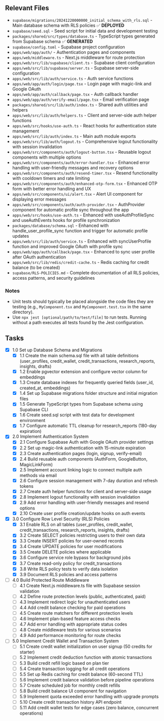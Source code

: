 ## Relevant Files

- `supabase/migrations/20241220000000_initial_schema_with_rls.sql` - Main database schema with RLS policies ✅ **DEPLOYED**
- `supabase/seed.sql` - Seed script for initial data and development testing
- `packages/shared/src/types/database.ts` - TypeScript types generated from Supabase schema ✅ **GENERATED**
- `supabase/config.toml` - Supabase project configuration
- `apps/web/app/auth/` - Authentication pages and components
- `apps/web/middleware.ts` - Next.js middleware for route protection
- `apps/web/src/lib/supabase/client.ts` - Supabase client configuration
- `apps/web/src/lib/supabase/server.ts` - Supabase server-side configuration
- `apps/web/src/lib/auth/service.ts` - Auth service functions
- `apps/web/app/auth/login/page.tsx` - Login page with magic-link and Google OAuth
- `apps/web/app/auth/callback/page.tsx` - Auth callback handler
- `apps/web/app/auth/verify-email/page.tsx` - Email verification page
- `packages/shared/src/lib/auth/index.ts` - Shared auth utilities and helpers
- `apps/web/src/lib/auth/helpers.ts` - Client and server-side auth helper functions
- `apps/web/src/hooks/use-auth.ts` - React hooks for authentication state management
- `apps/web/src/lib/auth/index.ts` - Main auth module exports
- `apps/web/src/lib/auth/logout.ts` - Comprehensive logout functionality with session invalidation
- `apps/web/src/components/auth/logout-button.tsx` - Reusable logout components with multiple options
- `apps/web/src/components/auth/error-handler.tsx` - Enhanced error handling with user-friendly messages and recovery options
- `apps/web/src/components/auth/resend-timer.tsx` - Resend functionality with cooldown timers and rate limiting
- `apps/web/src/components/auth/enhanced-otp-form.tsx` - Enhanced OTP form with better error handling and UX
- `apps/web/src/components/ui/alert.tsx` - Alert UI component for displaying error messages
- `apps/web/src/components/auth/auth-provider.tsx` - AuthProvider component for automatic profile sync throughout the app
- `apps/web/src/hooks/use-auth.ts` - Enhanced with useAuthProfileSync and useAuthEvents hooks for profile synchronization
- `packages/database/schema.sql` - Enhanced with handle_user_profile_sync function and trigger for automatic profile updates
- `apps/web/src/lib/auth/service.ts` - Enhanced with syncUserProfile function and improved Google OAuth with profile sync
- `apps/web/app/auth/callback/page.tsx` - Enhanced to sync user profile after OAuth authentication
- `apps/web/src/lib/redis/credit-cache.ts` - Redis caching for credit balance (to be created)
- `supabase/RLS-POLICIES.md` - Complete documentation of all RLS policies, access patterns, and security guidelines

### Notes

- Unit tests should typically be placed alongside the code files they are testing (e.g., `MyComponent.tsx` and `MyComponent.test.tsx` in the same directory).
- Use `npx jest [optional/path/to/test/file]` to run tests. Running without a path executes all tests found by the Jest configuration.

## Tasks

- [x] 1.0 Set up Database Schema and Migrations
  - [x] 1.1 Create the main schema.sql file with all table definitions (user_profiles, credit_wallet, credit_transactions, research_reports, insights, drafts)
  - [x] 1.2 Enable pgvector extension and configure vector column for embeddings
  - [x] 1.3 Create database indexes for frequently queried fields (user_id, created_at, embeddings)
  - [x] 1.4 Set up Supabase migrations folder structure and initial migration files
  - [x] 1.5 Generate TypeScript types from Supabase schema using Supabase CLI
  - [x] 1.6 Create seed.sql script with test data for development environment
  - [x] 1.7 Configure automatic TTL cleanup for research_reports (180-day expiration)

- [x] 2.0 Implement Authentication System
  - [x] 2.1 Configure Supabase Auth with Google OAuth provider settings
  - [x] 2.2 Set up magic-link authentication with 15-minute expiration
  - [x] 2.3 Create authentication pages (login, signup, verify-email)
  - [x] 2.4 Build reusable auth components (AuthForm, GoogleButton, MagicLinkForm)
  - [x] 2.5 Implement account linking logic to connect multiple auth methods via email
  - [x] 2.6 Configure session management with 7-day duration and refresh tokens
  - [x] 2.7 Create auth helper functions for client and server-side usage
  - [x] 2.8 Implement logout functionality with session invalidation
  - [x] 2.9 Add error handling with user-friendly messages and resend options
  - [x] 2.10 Create user profile creation/update hooks on auth events

- [x] 3.0 Configure Row Level Security (RLS) Policies
  - [x] 3.1 Enable RLS on all tables (user_profiles, credit_wallet, credit_transactions, research_reports, insights, drafts)
  - [x] 3.2 Create SELECT policies restricting users to their own data
  - [x] 3.3 Create INSERT policies for user-owned records
  - [x] 3.4 Create UPDATE policies for user modifications
  - [x] 3.5 Create DELETE policies where applicable
  - [x] 3.6 Configure service role bypass for background jobs
  - [x] 3.7 Create read-only policy for credit_transactions
  - [x] 3.8 Write RLS policy tests to verify data isolation
  - [x] 3.9 Document RLS policies and access patterns

- [ ] 4.0 Build Protected Route Middleware
  - [ ] 4.1 Create Next.js middleware.ts file with Supabase session validation
  - [ ] 4.2 Define route protection levels (public, authenticated, paid)
  - [ ] 4.3 Implement redirect logic for unauthenticated users
  - [ ] 4.4 Add credit balance checking for paid operations
  - [ ] 4.5 Create route matchers for different protection levels
  - [ ] 4.6 Implement plan-based feature access checks
  - [ ] 4.7 Add error handling with appropriate status codes
  - [ ] 4.8 Create middleware tests for various scenarios
  - [ ] 4.9 Add performance monitoring for route checks

- [ ] 5.0 Implement Credit Wallet and Transaction System
  - [ ] 5.1 Create credit wallet initialization on user signup (50 credits for starter)
  - [ ] 5.2 Implement credit deduction function with atomic transactions
  - [ ] 5.3 Build credit refill logic based on plan tier
  - [ ] 5.4 Create transaction logging for all credit operations
  - [ ] 5.5 Set up Redis caching for credit balance (60-second TTL)
  - [ ] 5.6 Implement credit balance validation before pipeline operations
  - [ ] 5.7 Create scheduled job for monthly credit refills
  - [ ] 5.8 Build credit balance UI component for navigation
  - [ ] 5.9 Implement quota exceeded error handling with upgrade prompts
  - [ ] 5.10 Create credit transaction history API endpoint
  - [ ] 5.11 Add credit wallet tests for edge cases (zero balance, concurrent operations) 